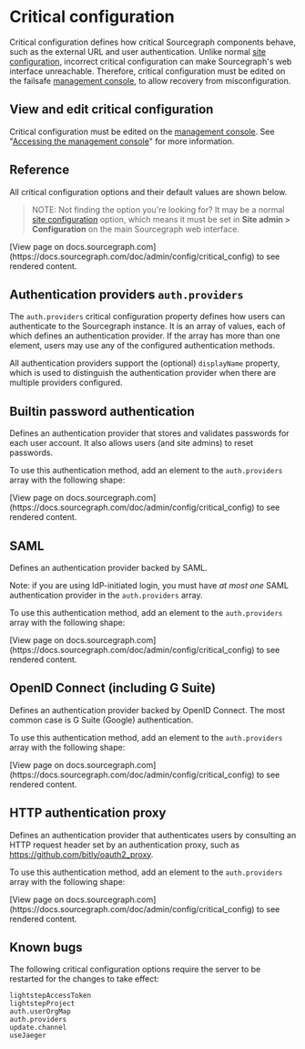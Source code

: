 # Critical configuration

Critical configuration defines how critical Sourcegraph components behave, such as the external URL and user authentication. Unlike normal [site configuration](site_config.md), incorrect critical configuration can make Sourcegraph's web interface unreachable. Therefore, critical configuration must be edited on the failsafe [management console](../management_console.md), to allow recovery from misconfiguration.

## View and edit critical configuration

Critical configuration must be edited on the [management console](../management_console.md). See "[Accessing the management console](../management_console.md#accessing-the-management-console)" for more information.

## Reference

All critical configuration options and their default values are shown below.

> NOTE: Not finding the option you're looking for? It may be a normal [site configuration](site_config.md) option, which means it must be set in **Site admin > Configuration** on the main Sourcegraph web interface.

<div markdown-func=jsonschemadoc jsonschemadoc:path="admin/config/critical.schema.json">[View page on docs.sourcegraph.com](https://docs.sourcegraph.com/doc/admin/config/critical_config) to see rendered content.</div>

## Authentication providers `auth.providers`

The `auth.providers` critical configuration property defines how users can authenticate to the Sourcegraph instance. It is an array of values, each of which defines an authentication provider. If the array has more than one element, users may use any of the configured authentication methods.

All authentication providers support the (optional) `displayName` property, which is used to distinguish the authentication provider when there are multiple providers configured.

## Builtin password authentication

Defines an authentication provider that stores and validates passwords for each user account. It also allows users (and site admins) to reset passwords.

To use this authentication method, add an element to the `auth.providers` array with the following shape:

<div markdown-func=jsonschemadoc jsonschemadoc:path="admin/config/critical.schema.json" jsonschemadoc:ref="#/definitions/BuiltinAuthProvider">[View page on docs.sourcegraph.com](https://docs.sourcegraph.com/doc/admin/config/critical_config) to see rendered content.</div>

## SAML

Defines an authentication provider backed by SAML.

Note: if you are using IdP-initiated login, you must have _at most one_ SAML authentication provider in the `auth.providers` array.

To use this authentication method, add an element to the `auth.providers` array with the following shape:

<div markdown-func=jsonschemadoc jsonschemadoc:path="admin/config/critical.schema.json" jsonschemadoc:ref="#/definitions/SAMLAuthProvider">[View page on docs.sourcegraph.com](https://docs.sourcegraph.com/doc/admin/config/critical_config) to see rendered content.</div>

## OpenID Connect (including G Suite)

Defines an authentication provider backed by OpenID Connect. The most common case is G Suite (Google) authentication.

To use this authentication method, add an element to the `auth.providers` array with the following shape:

<div markdown-func=jsonschemadoc jsonschemadoc:path="admin/config/critical.schema.json" jsonschemadoc:ref="#/definitions/OpenIDConnectAuthProvider">[View page on docs.sourcegraph.com](https://docs.sourcegraph.com/doc/admin/config/critical_config) to see rendered content.</div>

## HTTP authentication proxy

Defines an authentication provider that authenticates users by consulting an HTTP request header set by an authentication proxy, such as https://github.com/bitly/oauth2_proxy.

To use this authentication method, add an element to the `auth.providers` array with the following shape:

<div markdown-func=jsonschemadoc jsonschemadoc:path="admin/config/critical.schema.json" jsonschemadoc:ref="#/definitions/HTTPHeaderAuthProvider">[View page on docs.sourcegraph.com](https://docs.sourcegraph.com/doc/admin/config/critical_config) to see rendered content.</div>

## Known bugs

The following critical configuration options require the server to be restarted for the changes to take effect:

```
lightstepAccessToken
lightstepProject
auth.userOrgMap
auth.providers
update.channel
useJaeger
```

